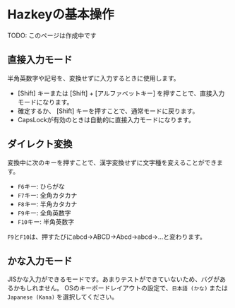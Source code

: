 # Hazkeyの基本操作

TODO: このページは作成中です

## 直接入力モード
半角英数字や記号を、変換せずに入力するときに使用します。

- [Shift] キーまたは [Shift] + [アルファベットキー] を押すことで、直接入力モードになります。
- 確定するか、 [Shift] キーを押すことで、通常モードに戻ります。
- CapsLockが有効のときは自動的に直接入力モードになります。

## ダイレクト変換
変換中に次のキーを押すことで、漢字変換せずに文字種を変えることができます。
- `F6`キー: ひらがな
- `F7`キー: 全角カタカナ
- `F8`キー: 半角カタカナ
- `F9`キー: 全角英数字
- `F10`キー: 半角英数字

`F9`と`F10`は、押すたびにabcd->ABCD->Abcd->abcd->...と変わります。

## かな入力モード
JISかな入力ができるモードです。あまりテストができていないため、バグがあるかもしれません。
OSのキーボードレイアウトの設定で、`日本語 (かな)` または `Japanese (Kana)` を選択してください。
